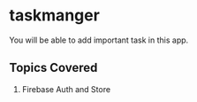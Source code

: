 # taskmanger

You will be able to add important task in this app.

## Topics Covered

1. Firebase Auth and Store

